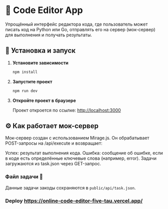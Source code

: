 # 📝 Code Editor App

Упрощённый интерфейс редактора кода, где пользователь может писать код на Python или Go, отправлять его на сервер (мок-сервер) для выполнения и получать результаты.

## 🚀 Установка и запуск

1. **Установите зависимости**

   ```bash
   npm install
   ```

2. **Запустите проект**

   ```bash
   npm run dev
   ```

3. **Откройте проект в браузере**

   Проект откроется по ссылке: [http://localhost:3000](http://localhost:3000)

## ⚙️ Как работает мок-сервер

Мок-сервер создан с использованием Mirage.js.
Он обрабатывает POST-запросы на /api/execute и возвращает:

Успех: результат выполнения кода.
Ошибка: сообщение об ошибке, если в коде есть определённые ключевые слова (например, error).
Задачи загружаются из task.json через GET-запрос.

### Файл задачи 📂

Данные задачи закоды сохраняются в `public/api/task.json`.

### Deploy https://online-code-editor-five-tau.vercel.app/
